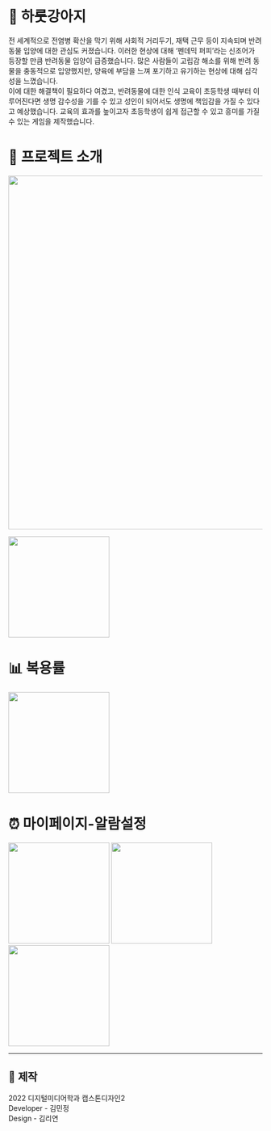 # :dog: 하룻강아지
전 세계적으로 전염병 확산을 막기 위해 사회적 거리두기, 재택 근무 등이 지속되며 반려동물 입양에 대한 관심도 커졌습니다. 이러한 현상에 대해 ‘펜데믹 퍼피’라는 신조어가 등장할 만큼 반려동물 입양이 급증했습니다. 많은 사람들이 고립감 해소를 위해 반려 동물을 충동적으로 입양했지만, 양육에 부담을 느껴 포기하고 유기하는 현상에 대해 심각성을 느꼈습니다.  
이에 대한 해결책이 필요하다 여겼고, 반려동물에 대한 인식 교육이 초등학생 때부터 이루어진다면 생명 감수성을 기를 수 있고 성인이 되어서도 생명에 책임감을 가질 수 있다고 예상했습니다. 교육의 효과를 높이고자 초등학생이 쉽게 접근할 수 있고 흥미를 가질 수 있는 게임을 제작했습니다.

# :information_desk_person: 프로젝트 소개
<p>
  <img src="https://user-images.githubusercontent.com/63528205/205498559-af0fbd5e-ff3a-493f-b6be-206e104b18dc.png"  width="700"/>
</p>
<p>
  <img src="https://user-images.githubusercontent.com/63528205/182601894-833d1bd8-effd-4191-9639-a2cac4d0e8f3.png"  width="200"/>
</p>

# :bar_chart: 복용률
<p>
  <img src="https://user-images.githubusercontent.com/63528205/182602107-321ee567-3bc7-4400-a65d-2d6c51c28b9d.png"  width="200"/>
</p>


# :alarm_clock: 마이페이지-알람설정  
<p>
  <img src="https://user-images.githubusercontent.com/63528205/182602190-3c438d07-b8b1-4e36-adbd-b121cc634947.png"  width="200"/>
  <img src="https://user-images.githubusercontent.com/63528205/182861603-88124ae3-01de-4634-9411-be502b219aa9.png"  width="200"/>
  <img src="https://user-images.githubusercontent.com/63528205/182864687-5c1aba96-f324-4c69-9a41-9d4d442e23e0.png"  width="200"/>
</p>

---
## :busts_in_silhouette: 제작  
2022 디지털미디어학과 캡스톤디자인2  
Developer - 김민정  
Design - 김리연


